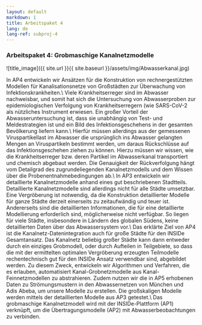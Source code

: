 ```yaml
---
layout: default
markdown: 1
title: Arbeitspaket 4
lang: de
lang-ref: subproj-4
---
```


### Arbeitspaket 4: Grobmaschige Kanalnetzmodelle

![title_image]({{ site.url }}{{ site.baseurl }}/assets/img/Abwasserkanal.jpg)

In AP4 entwickeln wir Ansätzen für die Konstruktion von rechnergestützten Modellen für Kanalisationsnetze von Großstädten zur Überwachung von Infektionskrankheiten.\\
Viele Krankheitserreger sind im Abwasser nachweisbar, und somit hat sich die Untersuchung von Abwasserproben zur epidemiologischen Verfolgung von Krankheitserregern (wie SARS-CoV-2 als nützliches Instrument erwiesen. Ein großer Vorteil der Abwasseruntersuchung ist, dass sie unabhängig von Test- und Meldestrategien ist und ein Bild des Infektionsgeschehens in der gesamten Bevölkerung liefern kann.\\
Hierfür müssen allerdings aus der gemessenen Viruspartikellast im Abwasser die ursprünglich ins Abwasser gelangten Mengen an Viruspartikeln bestimmt werden, um daraus Rückschlüsse auf das Infektionsgeschehen ziehen zu können. Hierzu müssen wir wissen, wie die Krankheitserreger bzw. deren Partikel im Abwasserkanal transportiert und chemisch abgebaut werden. Die Genauigkeit der Rückverfolgung hängt vom Detailgrad des zugrundeliegenden Kanalnetzmodells und dem Wissen über die Probenentnahmebedingungen ab.\\
In AP3 entwickeln wir detaillierte Kanalnetzmodelle anhand eines gut beschriebenen Stadtteils. Detaillierte Kanalnetzmodelle sind allerdings nicht für alle Städte umsetzbar. Eine Vergröberung ist notwendig, da die Konstruktion detaillierter Modelle für ganze Städte derzeit einerseits zu zeitaufwändig und teuer ist. Andererseits sind die detaillierten Informationen, die für eine detaillierte Modellierung erforderlich sind, möglicherweise nicht verfügbar. So liegen für viele Städte, insbesondere in Ländern des globalen Südens, keine detaillierten Daten über das Abwassersystem vor.\\
Das erklärte Ziel von AP4 ist die Kanalnetz-Datenintegration auch für große Städte für den INSIDe Gesamtansatz. Das Kanalnetz beliebig großer Städte kann dann entweder durch ein einziges Grobmodell, oder durch Aufteilen in Teilgebiete, so dass die mit der ermittelten optimalen Vergröberung erzeugten Teilmodelle rechentechnisch gut für den INSIDe Ansatz verwendbar sind, abgebildet werden. Zu diesem Zweck, entwickeln wir Algorithmen und Verfahren, die es erlauben, automatisiert Kanal-Grobnetzmodelle aus Kanal-Feinnetzmodellen zu abstrahieren. Zudem nutzen wir die in AP5 erhobenen Daten zu Strömungsmustern in den Abwassernetzen von München und Adis Abeba, um unsere Modelle zu erstellen.
Die großskaligen Modelle werden mittels der detaillierten Modelle aus AP3 getestet.\\
Das grobmaschige Kanalnetzmodell wird mit der INSIDe-Plattform (AP1) verknüpft, um die Übertragungsmodelle (AP2) mit Abwasserbeobachtungen zu verbinden.